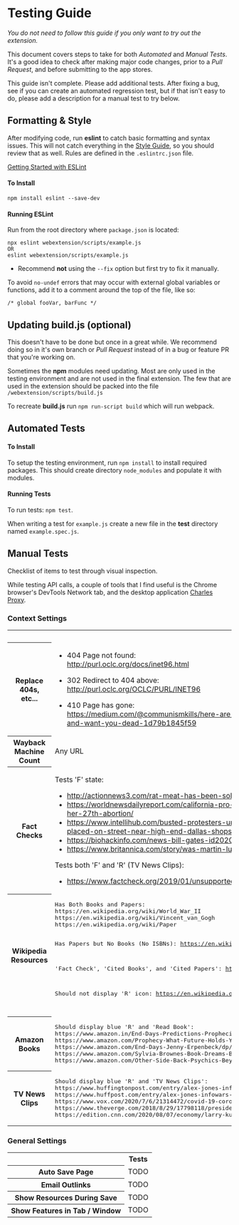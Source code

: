 # Testing Guide

*You do not need to follow this guide if you only want to try out the extension.*

This document covers steps to take for both *Automated* and *Manual Tests*. It's a good idea to check after making major code changes, prior to a *Pull Request*, and before submitting to the app stores.

This guide isn't complete. Please add additional tests. After fixing a bug, see if you can create an automated regression test, but if that isn't easy to do, please add a description for a manual test to try below.


## Formatting & Style ##

After modifying code, run **eslint** to catch basic formatting and syntax issues. This will not catch everything in the [Style Guide](STYLE_GUIDE.md), so you should review that as well. Rules are defined in the `.eslintrc.json` file.

[Getting Started with ESLint](https://eslint.org/docs/user-guide/getting-started)


#### To Install ####

```
npm install eslint --save-dev
```

#### Running ESLint ####

Run from the root directory where `package.json` is located:

```
npx eslint webextension/scripts/example.js
OR
eslint webextension/scripts/example.js
```

- Recommend **not** using the `--fix` option but first try to fix it manually.

To avoid `no-undef` errors that may occur with external global variables or functions, add it to a comment around the top of the file, like so:

```
/* global fooVar, barFunc */
```


## Updating build.js (optional) ##

This doesn't have to be done but once in a great while. We recommend doing so in it's own branch or *Pull Request* instead of in a bug or feature PR that you're working on.

Sometimes the **npm** modules need updating. Most are only used in the testing environment and are not used in the final extension. The few that are used in the extension should be packed into the file `/webextension/scripts/build.js`

To recreate **build.js** run `npm run-script build` which will run webpack.


## Automated Tests ##

#### To Install ####

To setup the testing environment, run `npm install` to install required packages. This should create directory `node_modules` and populate it with modules.

#### Running Tests ####

To run tests: `npm test`.

When writing a test for `example.js` create a new file in the **test** directory named `example.spec.js`.


## Manual Tests ##

Checklist of items to test through visual inspection.

While testing API calls, a couple of tools that I find useful is the Chrome browser's DevTools Network tab, and the desktop application [Charles Proxy](https://www.charlesproxy.com).

### Context Settings ###

<table>
<tr>
  <th></th>
  <th>Tests</th>
</tr>
<tr>
<th>Replace 404s, etc...</th>
<td>

- 404 Page not found:   
http://purl.oclc.org/docs/inet96.html

- 302 Redirect to 404 above:   
http://purl.oclc.org/OCLC/PURL/INET96

- 410 Page has gone:   
https://medium.com/@communismkills/here-are-the-companies-that-support-antifa-black-lives-matter-and-want-you-dead-1d79b1845f59

</td>
</tr>

<tr>
<th>Wayback Machine Count</th>
<td>
Any URL
</td>
</tr>

<tr>
<th>Fact Checks</th>
<td>

Tests 'F' state:
- http://actionnews3.com/rat-meat-has-been-sold-as-chicken-wings/
- https://worldnewsdailyreport.com/california-pro-choice-activist-proudly-breaks-world-record-by-getting-her-27th-abortion/
- https://www.intellihub.com/busted-protesters-uncover-false-flag-set-up-pile-of-bricks-strategically-placed-on-street-near-high-end-dallas-shops/
- https://biohackinfo.com/news-bill-gates-id2020-vaccine-implant-covid-19-digital-certificates/
- https://www.britannica.com/story/was-martin-luther-king-jr-a-republican-or-a-democrat

Tests both 'F' and 'R' (TV News Clips):
- https://www.factcheck.org/2019/01/unsupported-mlk-claim-circulates-again/

</td>
</tr>

<tr>
<th>Wikipedia Resources</th>
<td>
<pre>
Has Both Books and Papers:
https://en.wikipedia.org/wiki/World_War_II
https://en.wikipedia.org/wiki/Vincent_van_Gogh
https://en.wikipedia.org/wiki/Paper

Has Papers but No Books (No ISBNs):
https://en.wikipedia.org/wiki/Perseverance_(rover)

'Fact Check', 'Cited Books', and 'Cited Papers':
https://en.wikipedia.org/wiki/Barack_Obama

Should not display 'R' icon:
https://en.wikipedia.org/wiki/Main_Page

</pre>
</td>
</tr>

<tr>
<th>Amazon Books</th>
<td>
<pre>
Should display blue 'R' and 'Read Book':
https://www.amazon.in/End-Days-Predictions-Prophecies-About/dp/0451226895
https://www.amazon.com/Prophecy-What-Future-Holds-You/dp/0451215206
https://www.amazon.com/End-Days-Jenny-Erpenbeck/dp/0811225135
https://www.amazon.com/Sylvia-Brownes-Book-Dreams-Browne/dp/0451220293
https://www.amazon.com/Other-Side-Back-Psychics-Beyond/dp/0451198638
</pre>
</td>
</tr>

<tr>
<th>TV News Clips</th>
<td>
<pre>
Should display blue 'R' and 'TV News Clips':
https://www.huffingtonpost.com/entry/alex-jones-infowars-app-apple-google_us_5b694ec3e4b0de86f4a4bc1d
https://www.huffpost.com/entry/alex-jones-infowars-app-apple-google_n_5b694ec3e4b0de86f4a4bc1d
https://www.vox.com/2020/7/6/21314472/covid-19-coronavirus-us-cases-deaths-trends-wtf
https://www.theverge.com/2018/8/29/17798118/president-donald-trump-google-state-of-the-union-address-liberal-bias
https://edition.cnn.com/2020/08/07/economy/larry-kudlow-poppy-harlow-unemployment/index.html
</pre>
</td>
</tr>

</table>

### General Settings ###

<table>
<tr>
  <th></th>
  <th>Tests</th>
</tr>

<tr>
<th>Auto Save Page</th>
<td>
TODO
</td>
</tr>

<tr>
<th>Email Outlinks</th>
<td>
TODO
</td>
</tr>

<tr>
<th>Show Resources During Save</th>
<td>
TODO
</td>
</tr>

<tr>
<th>Show Features in Tab / Window</th>
<td>
TODO
</td>
</tr>

</table>

